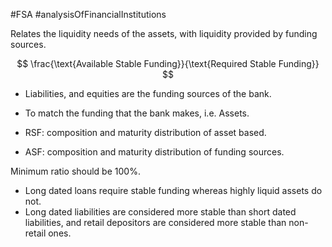#FSA #analysisOfFinancialInstitutions 

Relates the liquidity needs of the assets, with liquidity provided by funding sources. 

$$
\frac{\text{Available Stable Funding}}{\text{Required Stable Funding}}
$$

- Liabilities, and equities are the funding sources of the bank. 
- To match the funding that the bank makes, i.e. Assets. 

- RSF: composition and maturity distribution of asset based. 
- ASF: composition and maturity distribution of funding sources. 

Minimum ratio should be 100%. 

- Long dated loans require stable funding whereas highly liquid assets do not. 
- Long dated liabilities are considered more stable than short dated liabilities, and retail depositors are considered more stable than non-retail ones. 
